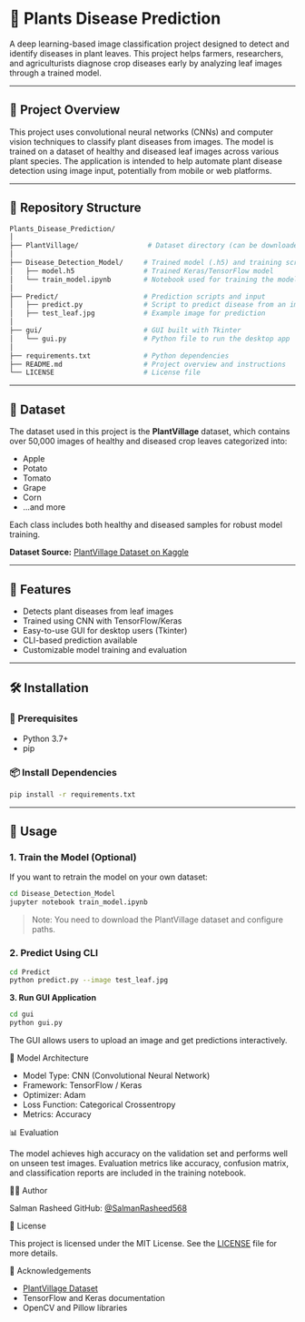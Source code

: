 # 🌿 Plants Disease Prediction

A deep learning-based image classification project designed to detect and identify diseases in plant leaves. This project helps farmers, researchers, and agriculturists diagnose crop diseases early by analyzing leaf images through a trained model.

---

## 🧠 Project Overview

This project uses convolutional neural networks (CNNs) and computer vision techniques to classify plant diseases from images. The model is trained on a dataset of healthy and diseased leaf images across various plant species. The application is intended to help automate plant disease detection using image input, potentially from mobile or web platforms.

---

## 📁 Repository Structure

```bash
Plants_Disease_Prediction/
│
├── PlantVillage/                 # Dataset directory (can be downloaded separately)
│
├── Disease_Detection_Model/     # Trained model (.h5) and training scripts
│   ├── model.h5                 # Trained Keras/TensorFlow model
│   └── train_model.ipynb        # Notebook used for training the model
│
├── Predict/                     # Prediction scripts and input
│   ├── predict.py               # Script to predict disease from an image
│   ├── test_leaf.jpg            # Example image for prediction
│
├── gui/                         # GUI built with Tkinter
│   └── gui.py                   # Python file to run the desktop app
│
├── requirements.txt             # Python dependencies
├── README.md                    # Project overview and instructions
└── LICENSE                      # License file
```

---

## 📸 Dataset

The dataset used in this project is the **PlantVillage** dataset, which contains over 50,000 images of healthy and diseased crop leaves categorized into:

* Apple
* Potato
* Tomato
* Grape
* Corn
* ...and more

Each class includes both healthy and diseased samples for robust model training.

**Dataset Source:** [PlantVillage Dataset on Kaggle](https://www.kaggle.com/datasets/emmarex/plantdisease)

---

## 🚀 Features

* Detects plant diseases from leaf images
* Trained using CNN with TensorFlow/Keras
* Easy-to-use GUI for desktop users (Tkinter)
* CLI-based prediction available
* Customizable model training and evaluation

---

## 🛠️ Installation

### 🔧 Prerequisites

* Python 3.7+
* pip

### 📦 Install Dependencies

```bash
pip install -r requirements.txt
```

---

## 🧪 Usage

### 1. Train the Model (Optional)

If you want to retrain the model on your own dataset:

```bash
cd Disease_Detection_Model
jupyter notebook train_model.ipynb
```

> Note: You need to download the PlantVillage dataset and configure paths.

### 2. Predict Using CLI

```bash
cd Predict
python predict.py --image test_leaf.jpg
```
**3. Run GUI Application**

```bash
cd gui
python gui.py
```

The GUI allows users to upload an image and get predictions interactively.

🎯 Model Architecture

* Model Type: CNN (Convolutional Neural Network)
* Framework: TensorFlow / Keras
* Optimizer: Adam
* Loss Function: Categorical Crossentropy
* Metrics: Accuracy

📊 Evaluation

The model achieves high accuracy on the validation set and performs well on unseen test images. Evaluation metrics like accuracy, confusion matrix, and classification reports are included in the training notebook.

🧑‍💻 Author

Salman Rasheed
GitHub: [@SalmanRasheed568](https://github.com/SalmanRasheed568)



📜 License

This project is licensed under the MIT License. See the [LICENSE](LICENSE) file for more details.

 🙌 Acknowledgements

* [PlantVillage Dataset](https://www.kaggle.com/datasets/emmarex/plantdisease)
* TensorFlow and Keras documentation
* OpenCV and Pillow libraries


